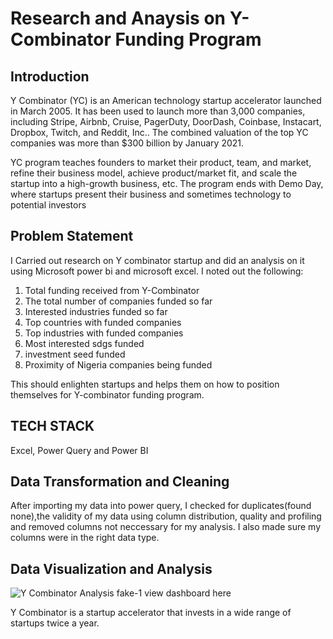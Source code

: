 # Research and Anaysis on Y-Combinator Funding Program

## Introduction
Y Combinator (YC) is an American technology startup accelerator launched in March 2005. It has been used to launch more than 3,000 companies, including Stripe, Airbnb, Cruise, PagerDuty, DoorDash, Coinbase, Instacart, Dropbox, Twitch, and Reddit, Inc.. The combined valuation of the top YC companies was more than $300 billion by January 2021.

YC program teaches founders to market their product, team, and market, refine their business model, achieve product/market fit, and scale the startup into a high-growth business, etc. The program ends with Demo Day, where startups present their business and sometimes technology to potential investors

## Problem Statement
I Carried out research on Y combinator startup and did an analysis on it using Microsoft power bi and microsoft excel. I noted out the following:
1. Total funding received from Y-Combinator
2. The total number of companies funded so far 
3. Interested industries funded so far
4. Top countries with funded companies
5. Top industries with funded companies
6. Most interested sdgs funded 
7. investment seed funded
8. Proximity of Nigeria companies being funded

This should enlighten startups and helps them on how to position themselves for Y-combinator funding program.

## TECH STACK
Excel, Power Query and Power BI

## Data Transformation and Cleaning
After importing my data into power query, I checked for duplicates(found none),the validity of my data using column distribution, quality and profiling and removed columns not neccessary for my analysis. I also made sure my columns were in the right data type.

## Data Visualization and Analysis
![Y Combinator Analysis fake-1](https://user-images.githubusercontent.com/115374063/212896860-cc8130ba-1fe5-4246-a73a-130978f261a8.png)
view dashboard here

Y Combinator is a startup accelerator that invests in a wide range of startups twice a year.
